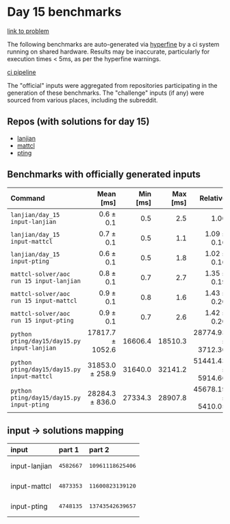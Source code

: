# Day 15 benchmarks

[link to problem](http://adventofcode.com/2022/day/15)

The following benchmarks are auto-generated via [hyperfine](https://github.com/sharkdp/hyperfine) by a ci system running on shared hardware. Results may be inaccurate, particularly for execution times < 5ms, as per the hyperfine warnings.

[ci pipeline](http://ci.papercode.net:8080/teams/aoc2022/pipelines/aoc-compare-2022)

The "official" inputs were aggregated from repositories participating in the generation of these benchmarks. The "challenge" inputs (if any) were sourced from various places, including the subreddit.

## Repos (with solutions for day 15)


- [lanjian](https://github.com/LanJian/aoc-2022)
- [mattcl](https://github.com/mattcl/aoc2022)
- [pting](https://github.com/pting/aoc2022)

## Benchmarks with officially generated inputs
| Command | Mean [ms] | Min [ms] | Max [ms] | Relative |
|:---|---:|---:|---:|---:|
| `lanjian/day_15 input-lanjian` | 0.6 ± 0.1 | 0.5 | 2.5 | 1.00 |
| `lanjian/day_15 input-mattcl` | 0.7 ± 0.1 | 0.5 | 1.1 | 1.09 ± 0.16 |
| `lanjian/day_15 input-pting` | 0.6 ± 0.1 | 0.5 | 1.8 | 1.02 ± 0.16 |
| `mattcl-solver/aoc run 15 input-lanjian` | 0.8 ± 0.1 | 0.7 | 2.7 | 1.35 ± 0.19 |
| `mattcl-solver/aoc run 15 input-mattcl` | 0.9 ± 0.1 | 0.8 | 1.6 | 1.43 ± 0.20 |
| `mattcl-solver/aoc run 15 input-pting` | 0.9 ± 0.1 | 0.7 | 2.6 | 1.42 ± 0.20 |
| `python pting/day15/day15.py input-lanjian` | 17817.7 ± 1052.6 | 16606.4 | 18510.3 | 28774.93 ± 3712.30 |
| `python pting/day15/day15.py input-mattcl` | 31853.0 ± 258.9 | 31640.0 | 32141.2 | 51441.43 ± 5914.66 |
| `python pting/day15/day15.py input-pting` | 28284.3 ± 836.0 | 27334.3 | 28907.8 | 45678.19 ± 5410.05 |

## input -> solutions mapping
|input|part 1|part 2|
|:---|:---|:---|
|input-lanjian|<pre>4582667</pre>|<pre>10961118625406</pre>|
|input-mattcl|<pre>4873353</pre>|<pre>11600823139120</pre>|
|input-pting|<pre>4748135</pre>|<pre>13743542639657</pre>|
